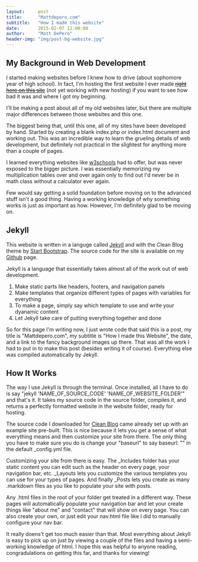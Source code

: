 ```yaml
---
layout:     post
title:      "Mattdepero.com"
subtitle:   "How I made this website"
date:       2015-02-07 12:00:00
author:     "Matt DePero"
header-img: "img/post-bg-website.jpg"
---
```

<h2>My Background in Web Development</h2>

<p>I started making websites before I knew how to drive (about sophomore year of high school). In fact, I'm hosting the first website I ever made <!--<a href="/wcc/" target="_BLANK">right here on this site</a>--><del><ins>right here on this site</ins></del> (not yet working with new hosting) if you want to see how bad it was and where I got my beginning.</p>

<p>I'll be making a post about all of my old websites later, but there are multiple major differences between those websites and this one.</p>

<p>The biggest being that, until this one, all of my sites have been developed by hand. Started by creating a blank index.php or index.html document and working out. This was an incredible way to learn the grueling details of web development, but definitely not practical in the slightest for anything more than a couple of pages.</p>

<p>I learned everything websites like <a href="http://w3schools.com" target="__BLANK">w3schools</a> had to offer, but was never exposed to the bigger picture. I was essentially memorizing my multiplication tables over and over again only to find out I'd never be in math class without a calculator ever again.</p>

<p>Few would say getting a solid foundation before moving on to the advanced stuff isn't a good thing. Having a working knowledge of why something works is just as important as how. However, I'm definitely glad to be moving on.</p>

<h2>Jekyll</h2>

<p>This website is written in a languge called <a href="http://jekyllrb.com/" target="_BLANK">Jekyll</a> and with the Clean Blog theme by <a href="http://startbootstrap.com/template-overviews/clean-blog/" target="_BLANK">Start Bootstrap</a>. The source code for the site is available on my <a href="https://github.com/mdepero/mattdepero.com" target="_BLANK">Github</a> page.</p>

<p>Jekyll is a language that essentially takes almost all of the work out of web development.
<ol>
	<li>Make static parts like headers, footers, and navigation panels</li>
	<li>Make templates that organize different types of pages with variables for everything</li>
	<li>To make a page, simply say which template to use and write your dyanamic content</li>
	<li>Let Jekyll take care of putting everything together and done</li>
</ol>
</p>

<p>So for this page I'm writing now, I just wrote code that said this is a post, my title is "Mattdepero.com", my subtitle is "How I made this Website", the date, and a link to the fancy background images up there. That was all the work I had to put in to make this post (besides writing it of course). Everything else was compiled automatically by Jekyll. </p>

<h2>How It Works</h2>

<p>The way I use Jekyll is through the terminal. Once installed, all I have to do is say "jekyll 'NAME_OF_SOURCE_CODE' 'NAME_OF_WEBSITE_FOLDER'" and that's it. It takes my source code in the source folder, compiles it, and returns a perfectly formatted website in the website folder, ready for hosting.</p>

<p>The source code I downloaded for <a href="https://github.com/IronSummitMedia/startbootstrap-clean-blog-jekyll" target="_BLANK">Clean Blog</a> came already set up with an example site pre-built. This is nice because it lets you get a sense of what everything means and then customize your site from there. The only thing you have to make sure you do is change your "baseurl" to say baseurl: "" in the default _config.yml file.</p>

<p>Customizing your site from there is easy. The _Includes folder has your static content you can edit such as the header on every page, your navigation bar, etc. _Layouts lets you customize the various templates you can use for your types of pages. And finally _Posts lets you create as many .markdown files as you like to populate your site with posts.</p>

<p>Any .html files in the root of your folder get treated in a different way. These pages will automatically populate your navigation bar and let your create things like "about me" and "contact" that will show on every page. You can also create your own, or just edit your nav.html file like I did to manually configure your nav bar.</p>

<p>It really doens't get too much easier than that. Most everything about Jekyll is easy to pick up on just by viewing a couple of the files and having a semi-working knowledge of html. I hope this was helpful to anyone reading, congradulations on getting this far, and thanks for viewing!</p>


<!--Template Stuff
<blockquote></blockquote>
<a href="#">
    <img src="{{ site.baseurl }}/img/post-sample-image.jpg" alt="Post Sample Image">
</a>
<span class="caption text-muted">Picture Caption</span>
-->
